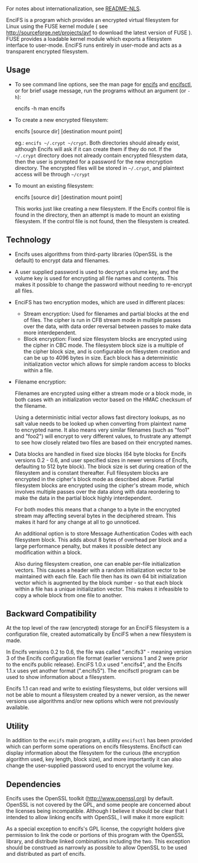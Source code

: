 For notes about internationalization, see [README-NLS](README-NLS).

EnciFS is a program which provides an encrypted virtual filesystem for Linux
using the FUSE kernel module ( see http://sourceforge.net/projects/avf to
download the latest version of FUSE ).  FUSE provides a loadable kernel module
which exports a filesystem interface to user-mode.  EnciFS runs entirely in
user-mode and acts as a transparent encrypted filesystem.

Usage
-----

 - To see command line options, see the man page for [encifs](encifs/encifs.pod)
   and [encifsctl](encifs/encifsctl.pod), or for
   brief usage message, run the programs without an argument (or `-h`):

     encifs -h
     man encifs

 - To create a new encrypted filesystem:
   
     encifs [source dir] [destination mount point]

   eg.: `encifs ~/.crypt ~/crypt`.  Both directories should already exist,
   although Encifs will ask if it can create them if they do not.  If the
   `~/.crypt` directory does not already contain encrypted filesystem data,
   then the user is prompted for a password for the new encryption directory.
   The encrypted files will be stored in `~/.crypt`, and plaintext access will be
   through `~/crypt`

 - To mount an existing filesystem:

     encifs [source dir] [destination mount point]

   This works just like creating a new filesystem.  If the Encifs control file
   is found in the directory, then an attempt is made to mount an existing
   filesystem.  If the control file is not found, then the filesystem is
   created.


Technology
----------

 - Encifs uses algorithms from third-party libraries (OpenSSL is the default) to
   encrypt data and filenames.

 - A user supplied password is used to decrypt a volume key, and the volume key
   is used for encrypting all file names and contents.  This makes it possible
   to change the password without needing to re-encrypt all files.

 - EnciFS has two encryption modes, which are used in different places:
    - Stream encryption:
	Used for filenames and partial blocks at the end of files.
	The cipher is run in CFB stream mode in multiple passes over the data,
	with data order reversal between passes to make data more
	interdependent.
    - Block encryption:
	Fixed size filesystem blocks are encrypted using the cipher in CBC
	mode.  The filesystem block size is a multiple of the cipher block
	size, and is configurable on filesystem creation and can be up to 4096
	bytes in size.  Each block has a deterministic initialization vector
	which allows for simple random access to blocks within a file.

 - Filename encryption:

   Filenames are encrypted using either a stream mode or a block mode, in both
   cases with an initialization vector based on the HMAC checksum of the
   filename.
 
   Using a deterministic initial vector allows fast directory lookups, as no
   salt value needs to be looked up when converting from plaintext name to
   encrypted name.  It also means very similar filenames (such as "foo1" and
   "foo2") will encrypt to very different values, to frustrate any attempt to
   see how closely related two files are based on their encrypted names.

 - Data blocks are handled in fixed size blocks (64 byte blocks for Encifs
   versions 0.2 - 0.6, and user specified sizes in newer versions of Encifs,
   defaulting to 512 byte block).  The block size is set during creation of the
   filesystem and is constant thereafter.
   Full filesystem blocks are encrypted in the cipher's block mode as described
   above.  Partial filesystem blocks are encrypted using the cipher's stream
   mode, which involves multiple passes over the data along with data
   reordering to make the data in the partial block highly interdependent.
    
   For both modes this means that a change to a byte in the encrypted stream
   may affecting several bytes in the deciphered stream.  This makes it hard
   for any change at all to go unnoticed. 

   An additional option is to store Message Authentication Codes with each
   filesystem block.  This adds about 8 bytes of overhead per block and a
   large performance penalty, but makes it possible detect any modification
   within a block.

   Also during filesystem creation, one can enable per-file initialization
   vectors.  This causes a header with a random initialization vector to be
   maintained with each file.  Each file then has its own 64 bit initialization
   vector which is augmented by the block number - so that each block within a
   file has a unique initialization vector.  This makes it infeasible to copy a
   whole block from one file to another. 

Backward Compatibility
----------------------

   At the top level of the raw (encrypted) storage for an EnciFS filesystem is a
   configuration file, created automatically by EnciFS when a new filesystem is
   made.

   In Encifs versions 0.2 to 0.6, the file was called ".encifs3" - meaning
   version 3 of the Encifs configuration file format (earlier versions 1 and 2
   were prior to the encifs public release).  EnciFS 1.0.x used ".encifs4", and
   the Encifs 1.1.x uses yet another format (".encifs5").  The encifsctl program
   can be used to show information about a filesystem.
  
   Encifs 1.1 can read and write to existing filesystems, but older versions
   will not be able to mount a filesystem created by a newer version, as the
   newer versions use algorithms and/or new options which were not previously
   available.

Utility
-------

   In addition to the `encifs` main program, a utility `encifsctl` has been
   provided which can perform some operations on encifs filesystems.  Encifsctl
   can display information about the filesystem for the curious (the encryption
   algorithm used, key length, block size), and more importantly it can also
   change the user-supplied password used to encrypt the volume key.

Dependencies
------------

   Encifs uses the OpenSSL toolkit (http://www.openssl.org) by default.
   OpenSSL is not covered by the GPL, and some people are concerned about the
   licenses being incompatible.  Although I believe it should be clear that I
   intended to allow linking encifs with OpenSSL, I will make it more explicit:

   As a special exception to encifs's GPL license, the copyright holders give
   permission to link the code or portions of this program with the OpenSSL
   library, and distribute linked combinations including the two.  This
   exception should be construed as narrowly as possible to allow OpenSSL to be
   used and distributed as part of encifs.

